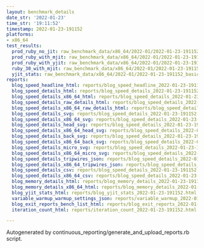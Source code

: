 ```yaml
---
layout: benchmark_details
date_str: '2022-01-23'
time_str: '19:11:52'
timestamp: 2022-01-23-191152
platforms:
- x86_64
test_results:
  prod_ruby_no_jit: raw_benchmark_data/x86_64/2022-01/2022-01-23-191152_basic_benchmark_prod_ruby_no_jit.json
  prod_ruby_with_mjit: raw_benchmark_data/x86_64/2022-01/2022-01-23-191152_basic_benchmark_prod_ruby_with_mjit.json
  prod_ruby_with_yjit: raw_benchmark_data/x86_64/2022-01/2022-01-23-191152_basic_benchmark_prod_ruby_with_yjit.json
  ruby_30_with_mjit: raw_benchmark_data/x86_64/2022-01/2022-01-23-191152_basic_benchmark_ruby_30_with_mjit.json
  yjit_stats: raw_benchmark_data/x86_64/2022-01/2022-01-23-191152_basic_benchmark_yjit_stats.json
reports:
  blog_speed_headline_html: reports/blog_speed_headline_2022-01-23-191152.html
  blog_speed_details_html: reports/blog_speed_details_2022-01-23-191152.html
  blog_speed_details_x86_64_html: reports/blog_speed_details_2022-01-23-191152.x86_64.html
  blog_speed_details_raw_details_html: reports/blog_speed_details_2022-01-23-191152.raw_details.html
  blog_speed_details_x86_64_raw_details_html: reports/blog_speed_details_2022-01-23-191152.x86_64.raw_details.html
  blog_speed_details_svg: reports/blog_speed_details_2022-01-23-191152.svg
  blog_speed_details_x86_64_svg: reports/blog_speed_details_2022-01-23-191152.x86_64.svg
  blog_speed_details_head_svg: reports/blog_speed_details_2022-01-23-191152.head.svg
  blog_speed_details_x86_64_head_svg: reports/blog_speed_details_2022-01-23-191152.x86_64.head.svg
  blog_speed_details_back_svg: reports/blog_speed_details_2022-01-23-191152.back.svg
  blog_speed_details_x86_64_back_svg: reports/blog_speed_details_2022-01-23-191152.x86_64.back.svg
  blog_speed_details_micro_svg: reports/blog_speed_details_2022-01-23-191152.micro.svg
  blog_speed_details_x86_64_micro_svg: reports/blog_speed_details_2022-01-23-191152.x86_64.micro.svg
  blog_speed_details_tripwires_json: reports/blog_speed_details_2022-01-23-191152.tripwires.json
  blog_speed_details_x86_64_tripwires_json: reports/blog_speed_details_2022-01-23-191152.x86_64.tripwires.json
  blog_speed_details_csv: reports/blog_speed_details_2022-01-23-191152.csv
  blog_speed_details_x86_64_csv: reports/blog_speed_details_2022-01-23-191152.x86_64.csv
  blog_memory_details_html: reports/blog_memory_details_2022-01-23-191152.html
  blog_memory_details_x86_64_html: reports/blog_memory_details_2022-01-23-191152.x86_64.html
  blog_yjit_stats_html: reports/blog_yjit_stats_2022-01-23-191152.html
  variable_warmup_warmup_settings_json: reports/variable_warmup_2022-01-23-191152.warmup_settings.json
  blog_exit_reports_bench_list_html: reports/blog_exit_reports_2022-01-23-191152.bench_list.html
  iteration_count_html: reports/iteration_count_2022-01-23-191152.html

---
```

Autogenerated by continuous_reporting/generate_and_upload_reports.rb script.
